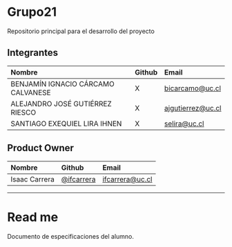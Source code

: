 # Grupo21
Repositorio principal para el desarrollo del proyecto

## Integrantes

| Nombre | Github | Email |
| :----- | :----- | :------- |
| BENJAMÍN IGNACIO CÁRCAMO CALVANESE | X | bicarcamo@uc.cl |
| ALEJANDRO JOSÉ GUTIÉRREZ RIESCO | X | ajgutierrez@uc.cl |
| SANTIAGO EXEQUIEL LIRA IHNEN | X | selira@uc.cl |

## Product Owner
| Nombre | Github | Email |
| :----- | :----- | :------- |
| Isaac Carrera | [@ifcarrera](https://github.com/ifcarrera) | [ifcarrera@uc.cl](ifcarrera@uc.cl) |

________________________

# Read me

Documento de especificaciones del alumno.